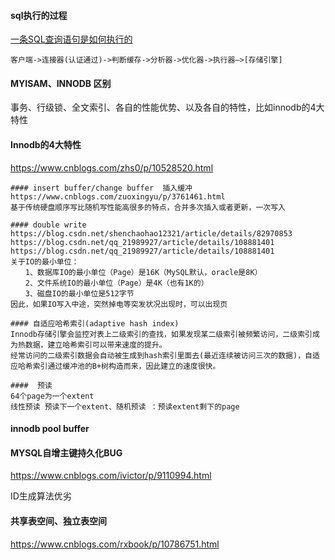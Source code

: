 #### sql执行的过程

[一条SQL查询语句是如何执行的](file:///Users/jzue/Desktop/44-MySQL%E5%AE%9E%E6%88%9845%E8%AE%B2/02-%E5%9F%BA%E7%A1%80%E7%AF%87%20(8%E8%AE%B2)/01%E4%B8%A8%E5%9F%BA%E7%A1%80%E6%9E%B6%E6%9E%84%EF%BC%9A%E4%B8%80%E6%9D%A1SQL%E6%9F%A5%E8%AF%A2%E8%AF%AD%E5%8F%A5%E6%98%AF%E5%A6%82%E4%BD%95%E6%89%A7%E8%A1%8C%E7%9A%84%EF%BC%9F.html)

```
客户端->连接器(认证通过)->判断缓存->分析器->优化器->执行器—>[存储引擎]

```

#### MYISAM、INNODB 区别

事务、行级锁、全文索引、各自的性能优势、以及各自的特性，比如innodb的4大特性

#### Innodb的4大特性

https://www.cnblogs.com/zhs0/p/10528520.html

```
#### insert buffer/change buffer  插入缓冲
https://www.cnblogs.com/zuoxingyu/p/3761461.html
基于传统硬盘顺序写比随机写性能高很多的特点，合并多次插入或者更新，一次写入

#### double write
https://blog.csdn.net/shenchaohao12321/article/details/82970853
https://blog.csdn.net/qq_21989927/article/details/108881401
https://blog.csdn.net/qq_21989927/article/details/108881401
关于IO的最小单位：
　　1、数据库IO的最小单位（Page）是16K（MySQL默认，oracle是8K）
　　2、文件系统IO的最小单位（Page）是4K（也有1K的）
　　3、磁盘IO的最小单位是512字节
因此，如果IO写入中途，突然掉电等突发状况出现时，可以出现页

#### 自适应哈希索引(adaptive hash index)
Innodb存储引擎会监控对表上二级索引的查找，如果发现某二级索引被频繁访问，二级索引成为热数据，建立哈希索引可以带来速度的提升。
经常访问的二级索引数据会自动被生成到hash索引里面去(最近连续被访问三次的数据)，自适应哈希索引通过缓冲池的B+树构造而来，因此建立的速度很快。

####  预读
64个page为一个extent
线性预读 预读下一个extent、随机预读 ：预读extent剩下的page
```

#### innodb pool buffer

#### MYSQL自增主键持久化BUG

https://www.cnblogs.com/ivictor/p/9110994.html

ID生成算法优劣

#### 共享表空间、独立表空间

https://www.cnblogs.com/rxbook/p/10786751.html
